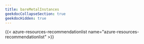 ```yaml
---
title: bareMetalInstances
geekdocCollapseSection: true
geekdocHidden: true
---
```


{{< azure-resources-recommendationlist name="azure-resources-recommendationlist" >}}
